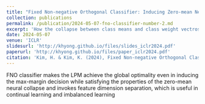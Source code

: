 ```yaml
---
title: "Fixed Non-negative Orthogonal Classifier: Inducing Zero-mean Neural Collapse with Feature Dimension Separation"
collection: publications
permalink: /publication/2024-05-07-fno-classifier-number-2.md
excerpt: 'How the collapse between class means and class weight vectros occurs in a fixed classifier when its shape is not a simplex?'
date: 2024-05-07
venue: 'ICLR'
slidesurl: 'http://khyong.github.io/files/slides_iclr2024.pdf'
paperurl: 'http://khyong.github.io/files/paper_iclr2024.pdf'
citation: 'Kim, H. & Kim, K. (2024), Fixed Non-negative Orthogonal Classifier: Inducing Zero-mean Neural Collapse with Feature Dimension Separation, The Twelfth International Conference on Learning Representations'
---
```


FNO classifier makes the LPM achieve the global optimality even in inducing the max-margin decision while satisfying the properties of the zero-mean neural collapse and invokes feature dimension separation, which is useful in continual learning and imbalanced learning
